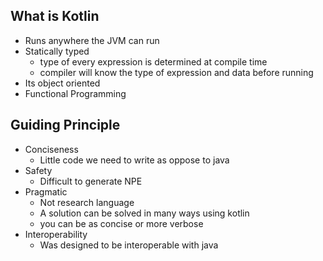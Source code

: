## What is Kotlin
- Runs anywhere the JVM can run
- Statically typed
    - type of every expression is determined at compile time
    - compiler will know the type of expression and data before running
- Its object oriented
- Functional Programming


## Guiding Principle
- Conciseness
    - Little code we need to write as oppose to java
- Safety 
    - Difficult to generate NPE
- Pragmatic
    - Not research language
    - A solution can be solved in many ways using kotlin
    - you can be as concise or more verbose
- Interoperability
    - Was designed to be interoperable with java
    